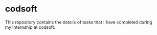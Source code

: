 # codsoft
This repository contains the details of tasks that I have completed during my internship at codsoft.

